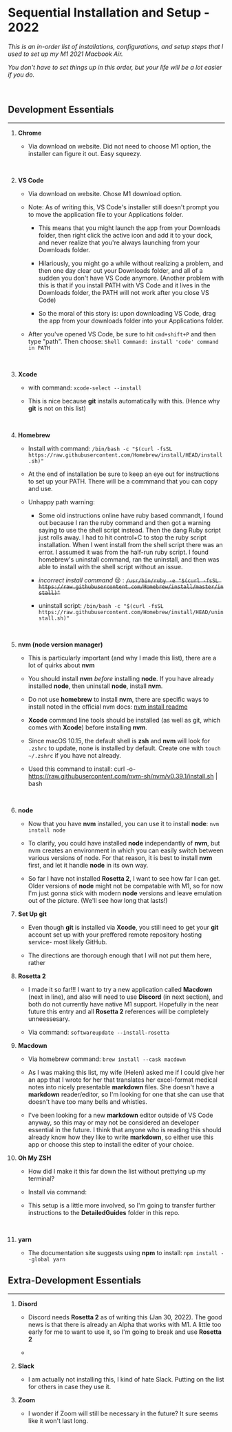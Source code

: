 # Sequential Installation and Setup - 2022

*This is an in-order list of installations, configurations, and setup steps that I used to set up my M1 2021 Macbook Air.*

*You don't *have* to set things up in this order, but your life will be a lot easier if you do.*

<br/>

## Development Essentials
---

1. **Chrome**

    - Via download on website.  Did not need to choose M1 option, the installer can figure it out. Easy squeezy.

<br/>

2. **VS Code**

    - Via download on website.  Chose M1 download option.

    - Note: As of writing this, VS Code's installer still doesn't prompt you to move the application file to your Applications folder.
    
        - This means that you might launch the app from your Downloads folder, then right click the active icon and add it to your dock, and never realize that you're always launching from your Downloads folder.  
        
        - Hilariously, you might go a while without realizing a problem, and then one day clear out your Downloads folder, and all of a sudden you don't have VS Code anymore.  (Another problem with this is that if you install PATH with VS Code and it lives in the Downloads folder, the PATH will not work after you close VS Code)

        - So the moral of this story is: upon downloading VS Code, drag the app from your downloads folder into your Applications folder.

    - After you've opened VS Code, be sure to hit `cmd+shift+P` and then type "path".  Then choose: `Shell Command: install 'code' command in PATH`



<br/>

3. **Xcode**

    - with command: `xcode-select --install`
    
    - This is nice because **git** installs automatically with this.  (Hence why **git** is not on this list)

<br/>

4. **Homebrew**

    - Install with command: ```/bin/bash -c "$(curl -fsSL https://raw.githubusercontent.com/Homebrew/install/HEAD/install.sh)"```
    - At the end of installation be sure to keep an eye out for instructions to set up your PATH.  There will be a commmand that you can copy and use.
    - Unhappy path warning:

        - Some old instructions online have ruby based commandt, I found out because I ran the ruby command and then got a warning saying to use the shell script instead.  Then the dang Ruby script just rolls away.  I had to hit control+C to stop the ruby script installation.  When I went install from the shell script there was an error.  I assumed it was from the half-run ruby script.  I found homebrew's uninstall command, ran the uninstall, and then was able to install with the shell script without an issue.

        - *incorrect install command* 😢 : ~~``/usr/bin/ruby -e "$(curl -fsSL https://raw.githubusercontent.com/Homebrew/install/master/install)"``~~
        - uninstall script: ```/bin/bash -c "$(curl -fsSL https://raw.githubusercontent.com/Homebrew/install/HEAD/uninstall.sh)"```

<br/>

5. **nvm (node version manager)**

    - This is particularly important (and why I made this list), there are a lot of quirks about **nvm**

    - You should install **nvm** *before* installing **node**.  If you have already installed **node**, then uninstall **node**, install **nvm**.
    - Do not use **homebrew** to install **nvm**, there are specific ways to install noted in the official nvm docs: [nvm install readme](https://github.com/nvm-sh/nvm/blob/master/README.md#install--update-script)
    - **Xcode** command line tools should be installed (as well as git, which comes with **Xcode**) before installing **nvm**.
    - Since macOS 10.15, the default shell is **zsh** and **nvm** will look for `.zshrc` to update, none is installed by default. Create one with `touch ~/.zshrc` if you have not already.
    - Used this command to install: curl -o- https://raw.githubusercontent.com/nvm-sh/nvm/v0.39.1/install.sh | bash

<br/>

6. **node**

    - Now that you have **nvm** installed, you can use it to install **node**: ``nvm install node``

    - To clarify, you could have installed **node** independantly of **nvm**, but nvm creates an environment in which you can easily switch between various versions of node.  For that reason, it is best to install **nvm** first, and let it handle **node** in its own way.

    - So far I have not installed **Rosetta 2**, I want to see how far I can get.  Older versions of **node** might not be compatable with M1, so for now I'm just gonna stick with modern **node** versions and leave emulation out of the picture.  (We'll see how long that lasts!)

7. **Set Up git**

    - Even though **git** is installed via **Xcode**, you still need to get your **git** account set up with your preffered remote repository hosting service- most likely GitHub.

    - The directions are thorough enough that I will not put them here, rather 


8.  **Rosetta 2**

    - I made it so far!!!  I want to try a new application called **Macdown** (next in line), and also will need to use **Discord** (in next section), and both do not currently have native M1 support.  Hopefully in the near future this entry and all **Rosetta 2** references will be completely unneessesary.

    - Via command: `softwareupdate --install-rosetta`



9. **Macdown**

    - Via homebrew command: `brew install --cask macdown`

    - As I was making this list, my wife (Helen) asked me if I could give her an app that I wrote for her that translates her excel-format medical notes into nicely presentable **markdown** files.  She doesn't have a **markdown** reader/editor, so I'm looking for one that she can use that doesn't have too many bells and whistles.

    - I've been looking for a new **markdown** editor outside of VS Code anyway, so this may or may not be considered an developer essential in the future.  I think that anyone who is reading this should already know how they like to write **markdown**, so either use this app or choose this step to install the editer of your choice.

10. **Oh My ZSH**

    - How did I make it this far down the list without prettying up my terminal?

    - Install via command:

    - This setup is a little more involved, so I'm going to transfer further instructions to the **DetailedGuides** folder in this repo.

<br/>

11. **yarn**

    - The documentation site suggests using **npm** to install: `npm install --global yarn`


## Extra-Development Essentials
---

1. **Disord**

    - Discord needs **Rosetta 2** as of writing this (Jan 30, 2022).  The good news is that there is already an Alpha that works with M1.  A little too early for me to want to use it, so I'm going to break and use **Rosetta 2**

    -

2. **Slack**

    - I am actually not installing this, I kind of hate Slack.  Putting on the list for others in case they use it.

3. **Zoom**

    - I wonder if Zoom will still be necessary in the future?  It sure seems like it won't last long.
